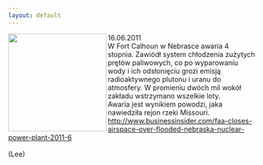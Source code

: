 ```yaml
---
layout: default
---
```

<img src="{{site.baseurl}}\articles\pictures\465.calhoun.jpg"  align="left" width="200"><!--77--><p>
16.06.2011<br>W Fort Calhoun w Nebrasce awaria 4 stopnia. Zawiódł system chłodzenia zużytych prętów paliwowych, co po wyparowaniu wody i ich odsłonięciu grozi emisją radioaktywnego plutonu i uranu do atmosfery. W promieniu dwóch mil wokół zakładu wstrzymano wszelkie loty.<br>Awaria jest wynikiem powodzi, jaka nawiedziła rejon rzeki Missouri.<br><a href="http://www.businessinsider.com/faa-closes-airspace-over-flooded-nebraska-nuclear-power-plant-2011-6" title="Nebraska Power Plant" target="">http://www.businessinsider.com/faa-closes-airspace-over-flooded-nebraska-nuclear-power-plant-2011-6</a><br><br>(Lee)<br><br><br></p>